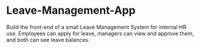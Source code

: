 # Leave-Management-App
Build the front-end of a small Leave Management System for internal HR use. Employees can apply for leave, managers can view and approve them, and both can see leave balances.
